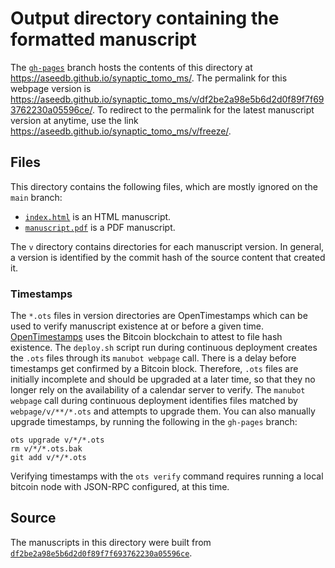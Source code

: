 # Output directory containing the formatted manuscript

The [`gh-pages`](https://github.com/aseedb/synaptic_tomo_ms/tree/gh-pages) branch hosts the contents of this directory at <https://aseedb.github.io/synaptic_tomo_ms/>.
The permalink for this webpage version is <https://aseedb.github.io/synaptic_tomo_ms/v/df2be2a98e5b6d2d0f89f7f693762230a05596ce/>.
To redirect to the permalink for the latest manuscript version at anytime, use the link <https://aseedb.github.io/synaptic_tomo_ms/v/freeze/>.

## Files

This directory contains the following files, which are mostly ignored on the `main` branch:

+ [`index.html`](index.html) is an HTML manuscript.
+ [`manuscript.pdf`](manuscript.pdf) is a PDF manuscript.

The `v` directory contains directories for each manuscript version.
In general, a version is identified by the commit hash of the source content that created it.

### Timestamps

The `*.ots` files in version directories are OpenTimestamps which can be used to verify manuscript existence at or before a given time.
[OpenTimestamps](https://opentimestamps.org/) uses the Bitcoin blockchain to attest to file hash existence.
The `deploy.sh` script run during continuous deployment creates the `.ots` files through its `manubot webpage` call.
There is a delay before timestamps get confirmed by a Bitcoin block.
Therefore, `.ots` files are initially incomplete and should be upgraded at a later time, so that they no longer rely on the availability of a calendar server to verify.
The `manubot webpage` call during continuous deployment identifies files matched by `webpage/v/**/*.ots` and attempts to upgrade them.
You can also manually upgrade timestamps, by running the following in the `gh-pages` branch:

```shell
ots upgrade v/*/*.ots
rm v/*/*.ots.bak
git add v/*/*.ots
```

Verifying timestamps with the `ots verify` command requires running a local bitcoin node with JSON-RPC configured, at this time.

## Source

The manuscripts in this directory were built from
[`df2be2a98e5b6d2d0f89f7f693762230a05596ce`](https://github.com/aseedb/synaptic_tomo_ms/commit/df2be2a98e5b6d2d0f89f7f693762230a05596ce).

